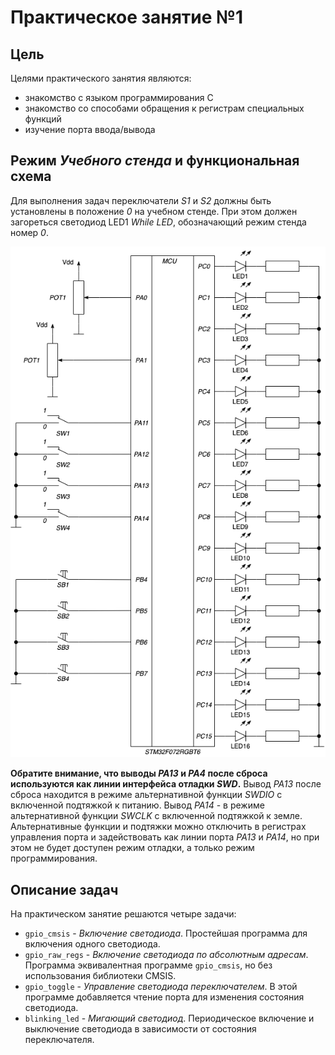 # Практическое занятие №1

## Цель

Целями практического занятия являются:

* знакомство с языком программирования C
* знакомство со способами обращения к регистрам специальных функций
* изучение порта ввода/вывода

## Режим _Учебного стенда_ и функциональная схема

Для выполнения задач переключатели _S1_ и _S2_ должны быть установлены в положение _0_ на учебном стенде.
При этом должен загореться светодиод LED1 _While LED_, обозначающий режим стенда номер _0_.

![ ](../../../../img/lab1_ex1-4_sch.png)

**Обратите внимание, что выводы _PA13_ и _PA4_ после сброса используются как линии интерфейса отладки _SWD_.**
Вывод _PA13_ после сброса находится в режиме альтернативной функции _SWDIO_ с включенной подтяжкой к питанию.
Вывод _PA14_ - в режиме альтернативной функции _SWCLK_ с включенной подтяжкой к земле.
Альтернативные функции и подтяжки можно отключить в регистрах управления порта и
задействовать как линии порта _PA13_ и _PA14_, но при этом не будет доступен режим отладки,
а только режим программирования.

## Описание задач

На практическом занятие решаются четыре задачи:

* `gpio_cmsis` - _Включение светодиода_.
    Простейшая программа для включения одного светодиода.
* `gpio_raw_regs` - _Включение светодиода по абсолютным адресам_.
    Программа эквивалентная программе `gpio_cmsis`, но без использования библиотеки CMSIS.
* `gpio_toggle` -  _Управление светодиода переключателем_.
    В этой программе добавляется чтение порта для изменения состояния светодиода.
* `blinking_led` - _Мигающий светодиод_.
    Периодическое включение и выключение светодиода в зависимости от состояния переключателя.
